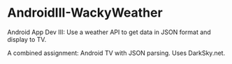# AndroidIII-WackyWeather
Android App Dev III: Use a weather API to get data in JSON format and display to TV.

A combined assignment: Android TV with JSON parsing. Uses DarkSky.net.
